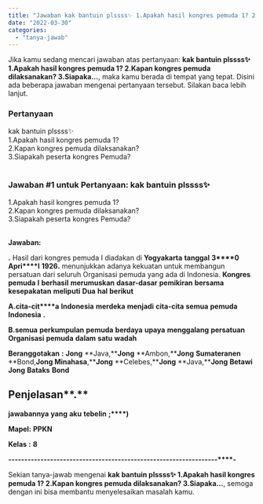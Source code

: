 ```yaml
---
title: "Jawaban kak bantuin plssss✨ 1.Apakah hasil kongres pemuda 1? 2.Kapan kongres pemuda dilaksanakan? 3.Siapaka..."
date: "2022-03-30"
categories: 
  - "tanya-jawab"
---
```


Jika kamu sedang mencari jawaban atas pertanyaan: **kak bantuin plssss✨ 1.Apakah hasil kongres pemuda 1? 2.Kapan kongres pemuda dilaksanakan? 3.Siapaka...**, maka kamu berada di tempat yang tepat. Disini ada beberapa jawaban mengenai pertanyaan tersebut. Silakan baca lebih lanjut.

### Pertanyaan

kak bantuin plssss✨  
1.Apakah hasil kongres pemuda 1?  
2.Kapan kongres pemuda dilaksanakan?  
3.Siapakah peserta kongres Pemuda?  
​

### Jawaban #1 untuk Pertanyaan: kak bantuin plssss✨  
1.Apakah hasil kongres pemuda 1?  
2.Kapan kongres pemuda dilaksanakan?  
3.Siapakah peserta kongres Pemuda?  
​

**Jawaban:**

**.** Hasil dari kongres pemuda I diadakan di **Yogyakarta** **tanggal** **3****0** **Ap****r****i****l** **1****9****2****6****.** menunjukkan adanya kekuatan untuk membangun persatuan dari seluruh Organisasi pemuda yang ada di Indonesia. **Kongres** **pemuda** **I** **berhasil** **merumuskan** **dasar-dasar** **pemikiran** **bersama** **kesepakatan** **meliputi** **Dua** **hal** **berikut**

**A.cita-c****i****t****a** **Indonesia** **merdeka** **menjadi** **cita-cita** **semua** **pemuda** **Indonesia** **.**

**B.semua** **perkumpulan** **pemuda** **berdaya** **upaya** **menggalang** **persatuan** **Organisasi** **pemuda** **dalam** **satu** **wadah**

**Beranggotakan** **:** **Jong** **Java,****Jong** **Ambon,****Jong** **Sumateranen** **Bond,****Jong** **Minahasa****,****Jong** **Celebes,****Jong** **Java,****Jong** **Betawi** **Jong** **Bataks** **Bond**

## **Penjelasan****.**

**jawabannya** **yang** **aku** **tebelin** **;****)**

**Mapel:** **PPKN**

**Kelas** **:** **8**

**\-****\-****\-****\-****\-****\-****\-****\-****\-****\-****\-****\-****\-****\-****\-****\-****\-****\-****\-****\-****\-****\-****\-****\-****\-****\-****\-****\-****\-****\-****\-****\-****\-****\-****\-****\-****\-****\-****\-****\-****\-****\-****\-****\-****\-****\-****\-****\-****\-****\-****\-****\-****\-****\-****\-****\-****\-****\-****\-****\-****\-****\-****\-****\-****\-****\-**

Sekian tanya-jawab mengenai **kak bantuin plssss✨ 1.Apakah hasil kongres pemuda 1? 2.Kapan kongres pemuda dilaksanakan? 3.Siapaka...**, semoga dengan ini bisa membantu menyelesaikan masalah kamu.
